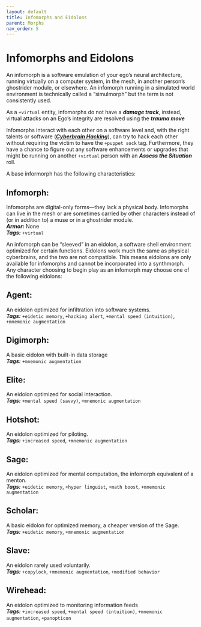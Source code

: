 ```yaml
---
layout: default
title: Infomorphs and Eidolons
parent: Morphs
nav_order: 5
---
```


# Infomorphs and Eidolons

An infomorph is a software emulation of your ego’s neural architecture, running virtually on a computer system, in the mesh, in another person’s ghostrider module, or elsewhere. An infomorph running in a simulated world environment is technically called a “simulmorph” but the term is not consistently used.

As a `+virtual` entity, infomorphs do not have a **_damage track_**, instead, virtual attacks on an Ego’s integrity are resolved using the **_trauma move_**

Infomorphs interact with each other on a software level and, with the right talents or software (**_[Cyberbrain Hacking](https://eclipse-phase-apocalypse.obsidianportal.com/wikis/moves#Cyberbrain)_**), can try to hack each other without requiring the victim to have the `+puppet sock` tag. Furthermore, they have a chance to figure out any software enhancements or upgrades that might be running on another `+virtual` person with an **_Assess the Situation_** roll.

A base informorph has the following characteristics:

## Infomorph:

Infomorphs are digital-only forms—they lack a physical body. Infomorphs can live in the mesh or are sometimes carried by other characters instead of (or in addition to) a muse or in a ghostrider module.  
**_Armor:_** None  
**_Tags:_** `+virtual`

An infomorph can be “sleeved” in an eidolon, a software shell environment optimized for certain functions. Eidolons work much the same as physical cyberbrains, and the two are not compatible. This means eidolons are only available for infomorphs and cannot be incorporated into a synthmorph. Any character choosing to begin play as an infomorph may choose one of the following eidolons:

## Agent:

An eidolon optimized for infiltration into software systems.  
**_Tags:_** `+eidetic memory`, `+hacking alert`, `+mental speed (intuition)`, `+mnemonic augmentation`

## Digimorph:

A basic eidolon with built-in data storage  
**_Tags:_** `+mnemonic augmentation`

## Elite:

An eidolon optimized for social interaction.  
**_Tags:_** `+mental speed (savvy)`, `+mnemonic augmentation`

## Hotshot:

An eidolon optimized for piloting.  
**_Tags:_** `+increased speed`, `+mnemonic augmentation`

## Sage:

An eidolon optimized for mental computation, the infomorph equivalent of a menton.  
**_Tags:_** `+eidetic memory`, `+hyper linguist`, `+math boost`, `+mnemonic augmentation`

## Scholar:

A basic eidolon for optimized memory, a cheaper version of the Sage.  
**_Tags:_** `+eidetic memory`, `+mnemonic augmentation`

## Slave:

An eidolon rarely used voluntarily.  
**_Tags:_** `+copylock`, `+mnemonic augmentation`, `+modified behavior`

## Wirehead:

An eidolon optimized to monitoring information feeds  
**_Tags:_** `+increased speed`, `+mental speed (intuition)`, `+mnemonic augmentation`, `+panopticon`
